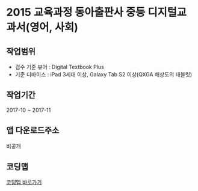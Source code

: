 # 2015 교육과정 동아출판사 중등 디지털교과서(영어, 사회)

## 작업범위

- 검수 기준 뷰어 : Digital Textbook Plus
- 기준 디바이스 : iPad 3세대 이상, Galaxy Tab S2 이상(QXGA 해상도의 태블릿)

## 작업기간

2017-10 ~ 2017-11

## 앱 다운로드주소

비공개

## 코딩맵

[코딩맵 바로가기](https://purymaster.github.io/donag/codingmap.html)